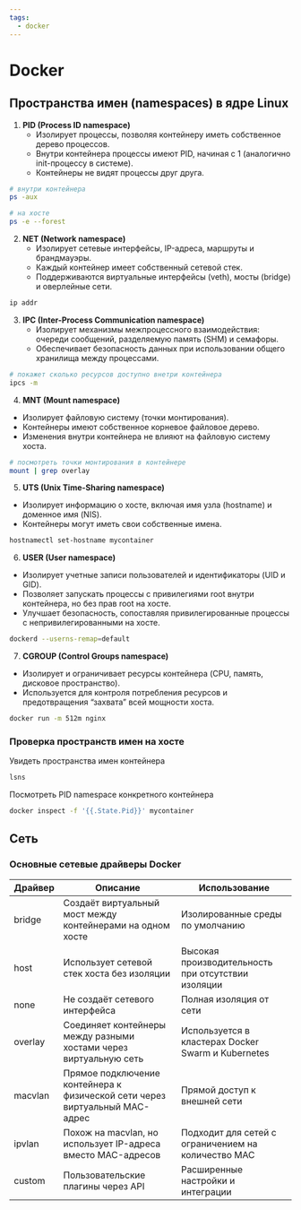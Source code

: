 ```yaml
---
tags:
  - docker
---
```

# Docker

## Пространства имен (namespaces) в ядре Linux

1. **PID (Process ID namespace)**
	- Изолирует процессы, позволяя контейнеру иметь собственное дерево процессов.
	- Внутри контейнера процессы имеют PID, начиная с 1 (аналогично init-процессу в системе).
	- Контейнеры не видят процессы друг друга.
```bash
# внутри контейнера 
ps -aux

# на хосте
ps -e --forest
```

2. **NET (Network namespace)**
	-  Изолирует сетевые интерфейсы, IP-адреса, маршруты и брандмауэры.
	-  Каждый контейнер имеет собственный сетевой стек.
	-  Поддерживаются виртуальные интерфейсы (veth), мосты (bridge) и оверлейные сети.
```bash
ip addr
```

3. **IPC (Inter-Process Communication namespace)**
	- Изолирует механизмы межпроцессного взаимодействия: очереди сообщений, разделяемую память (SHM) и семафоры.
	- Обеспечивает безопасность данных при использовании общего хранилища между процессами.
```bash
# покажет сколько ресурсов доступно внетри контейнера
ipcs -m
```

4. **MNT (Mount namespace)**
- Изолирует файловую систему (точки монтирования).
- Контейнеры имеют собственное корневое файловое дерево.
- Изменения внутри контейнера не влияют на файловую систему хоста.
```bash
# посмотреть точки монтирования в контейнере
mount | grep overlay
```

5. **UTS (Unix Time-Sharing namespace)**
- Изолирует информацию о хосте, включая имя узла (hostname) и доменное имя (NIS).
- Контейнеры могут иметь свои собственные имена.
```bash
hostnamectl set-hostname mycontainer
```

6. **USER (User namespace)**
- Изолирует учетные записи пользователей и идентификаторы (UID и GID).
- Позволяет запускать процессы с привилегиями root внутри контейнера, но без прав root на хосте.
- Улучшает безопасность, сопоставляя привилегированные процессы с непривилегированными на хосте.
```bash
dockerd --userns-remap=default
```

7. **CGROUP (Control Groups namespace)**
- Изолирует и ограничивает ресурсы контейнера (CPU, память, дисковое пространство).
- Используется для контроля потребления ресурсов и предотвращения “захвата” всей мощности хоста.
```bash
docker run -m 512m nginx
```

### Проверка пространств имен на хосте

Увидеть пространства имен контейнера
```bash
lsns
```

Посмотреть PID namespace конкретного контейнера
```bash
docker inspect -f '{{.State.Pid}}' mycontainer
```

## Сеть

### Основные сетевые драйверы Docker

|**Драйвер**|**Описание**|**Использование**|
|---|---|---|
|bridge|Создаёт виртуальный мост между контейнерами на одном хосте|Изолированные среды по умолчанию|
|host|Использует сетевой стек хоста без изоляции|Высокая производительность при отсутствии изоляции|
|none|Не создаёт сетевого интерфейса|Полная изоляция от сети|
|overlay|Соединяет контейнеры между разными хостами через виртуальную сеть|Используется в кластерах Docker Swarm и Kubernetes|
|macvlan|Прямое подключение контейнера к физической сети через виртуальный MAC-адрес|Прямой доступ к внешней сети|
|ipvlan|Похож на macvlan, но использует IP-адреса вместо MAC-адресов|Подходит для сетей с ограничением на количество MAC|
|custom|Пользовательские плагины через API|Расширенные настройки и интеграции|